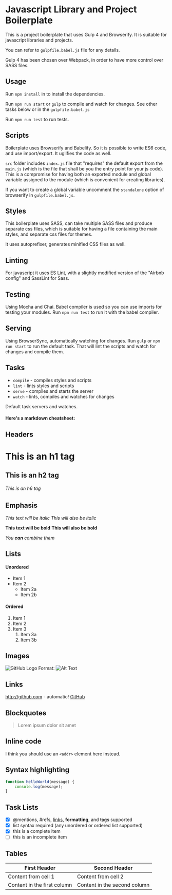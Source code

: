 # Javascript Library and Project Boilerplate

This is a project boilerplate that uses Gulp 4 and Browserify.
It is suitable for javascript libraries and projects.

You can refer to `gulpfile.babel.js` file for any details.

Gulp 4 has been chosen over Webpack, in order to have more control over SASS files.

## Usage

Run `npm install` in to install the dependencies.

Run `npm run start` or `gulp` to compile and watch for changes. See other tasks below or in the `gulpfile.babel.js`
 
Run `npm run test` to run tests.

## Scripts

Boilerplate uses Browserify and Babelify. So it is possible to write ES6 code,
and use import/export. It uglifies the code as well. 

`src` folder includes `index.js` file that "requires" the default export from
the `main.js` (which is the file that shall be you the entry point for your js code).
This is a compromise for having both an exported module and global variable assigned to
the module (which is convenient for creating libraries). 

If you want to create a global variable
uncomment the `standalone` option of browserify in `gulpfile.babel.js`.

## Styles

This boilerplate uses SASS, can take multiple SASS files and produce separate css files,
which is suitable for having a file containing the main styles, and separate css files for themes.

It uses autoprefixer, generates minified CSS files as well.

## Linting

For javascript it uses ES Lint, with a slightly modified version of the "Airbnb config"
and SassLint for Sass.

## Testing

Using Mocha and Chai. Babel compiler is used so you can use imports for testing your modules.
Run `npm run test` to run it with the babel compiler.

## Serving

Using BrowserSync, automatically watching for changes. Run `gulp` or `npm run start` to run the default task.
That will lint the scripts and watch for changes and compile them.

## Tasks

* `compile` - compiles styles and scripts
* `lint` - lints styles and scripts
* `serve` - compiles and starts the server
* `watch` - lints, compiles and watches for changes

Default task servers and watches.

#### Here's a markdown cheatsheet:

## Headers

# This is an h1 tag
## This is an h2 tag
###### This is an h6 tag

## Emphasis
*This text will be italic*
_This will also be italic_

**This text will be bold**
__This will also be bold__

_You **can** combine them_

## Lists

#### Unordered

* Item 1
* Item 2
  * Item 2a
  * Item 2b
  
#### Ordered

1. Item 1
1. Item 2
1. Item 3
   1. Item 3a
   1. Item 3b
   
## Images

![GitHub Logo](/images/logo.png)
Format: ![Alt Text](url)

## Links

http://github.com - automatic!
[GitHub](http://github.com)

## Blockquotes

> Lorem ipsum
> dolor sit amet

## Inline code 

I think you should use an
`<addr>` element here instead.

## Syntax highlighting

```javascript
function helloWorld(message) {
    console.log(message);
}
```

## Task Lists

- [x] @mentions, #refs, [links](), **formatting**, and <del>tags</del> supported
- [x] list syntax required (any unordered or ordered list supported)
- [x] this is a complete item
- [ ] this is an incomplete item

## Tables

First Header | Second Header
------------ | -------------
Content from cell 1 | Content from cell 2
Content in the first column | Content in the second column
